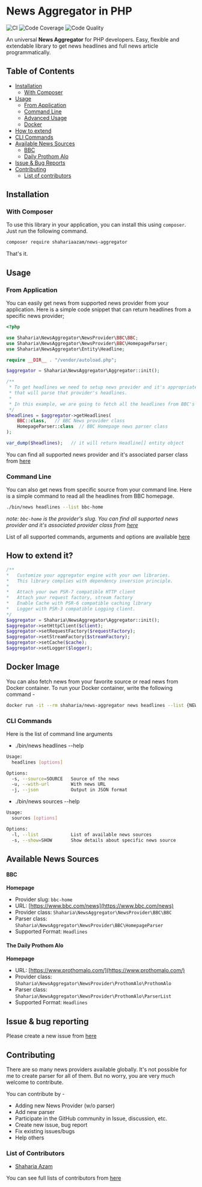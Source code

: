 # News Aggregator in PHP

![CI](https://github.com/shahariaazam/news-aggregator/workflows/CI/badge.svg)
![Code Coverage](https://scrutinizer-ci.com/g/shahariaazam/news-aggregator/badges/coverage.png)
![Code Quality](https://scrutinizer-ci.com/g/shahariaazam/news-aggregator/badges/quality-score.png)

An universal **News Aggregator** for PHP developers. Easy, flexible and extendable library to get news headlines and full news article
programmatically.

## Table of Contents
- [Installation](#installation)
    - [With Composer](#with-composer)
- [Usage](#usage)
    - [From Application](#from-application)
    - [Command Line](#command-line)
    - [Advanced Usage](#advance-usage)
    - [Docker](#docker-image)
- [How to extend](#how-to-extend-it)
- [CLI Commands](#cli-commands)
- [Available News Sources](#available-news-sources)
    - [BBC](#bbc)
    - [Daily Prothom Alo](#the-daily-prothom-alo)
- [Issue & Bug Reports](#issue--bug-reporting)
- [Contributing](#contributing)
    - [List of contributors](#list-of-contributors)
 
## Installation

### With Composer
To use this library in your application, you can install this using `composer`. Just run the following command.

```sh
composer require shahariaazam/news-aggregator
```

That's it.

## Usage

### From Application

You can easily get news from supported news provider from your application. Here is a simple code snippet that can return headlines
from a specific news provider;

```php
<?php

use Shaharia\NewsAggregator\NewsProvider\BBC\BBC;
use Shaharia\NewsAggregator\NewsProvider\BBC\HomepageParser;
use Shaharia\NewsAggregator\Entity\Headline;

require __DIR__ . "/vendor/autoload.php";

$aggregator = Shaharia\NewsAggregator\Aggregator::init();

/**
 * To get headlines we need to setup news provider and it's appropriate parser class
 * that will parse that provider's headlines.
 *
 * In this example, we are going to fetch all the headlines from BBC's homepage
 */
$headlines = $aggregator->getHeadlines(
    BBC::class,   // BBC News provider class
    HomepageParser::class  // BBC Homepage news parser class
);

var_dump($headlines);   // it will return Headline[] entity object
```

You can find all supported news provider and it's associated parser class from [here](#available-news-sources)

### Command Line

You can also get news from specific source from your command line. Here is a simple command to read all the headlines
from BBC homepage.

```bash
./bin/news headlines --list bbc-home
```
_note: `bbc-home` is the provider's slug. You can find all supported news provider and it's associated 
provider class from [here](#available-news-sources)_

List of all supported commands, arguments and options are available [here](#cli-commands)

## How to extend it?
```php
/**
*   Customize your aggregator engine with your own libraries.
*   This library complies with dependency inversion principle.
*   
*   Attach your own PSR-7 compatible HTTP client
*   Attach your request factory, stream factory
*   Enable Cache with PSR-6 compatible caching library
*   Logger with PSR-3 compatible Logging client.
*/
$aggregator = Shaharia\NewsAggregator\Aggregator::init();
$aggregator->setHttpClient($client);
$aggregator->setRequestFactory($requestFactory);
$aggregator->setStreamFactory($streamFactory);
$aggregator->setCache($cache);
$aggregator->setLogger($logger);
```

## Docker Image
You can also fetch news from your favorite source or read news from Docker container. To run your Docker container, write the following command -

```bash
docker run -it --rm shaharia/news-aggregator news headlines --list {NEWS_PROVIDER_SOURCE_SLUG} --json --with-url
```

### CLI Commands

Here is the list of command line arguments

- ./bin/news headlines --help

```bash
Usage:
  headlines [options]

Options:
  -s, --source=SOURCE   Source of the news
  -u, --with-url        With news URL
  -j, --json            Output in JSON format
```

- ./bin/news sources --help

```bash
Usage:
  sources [options]

Options:
  -l, --list            List of available news sources
  -s, --show=SHOW       Show details about specific news source
```

## Available News Sources

#### BBC

**Homepage**
- Provider slug: `bbc-home`
- URL: [https://www.bbc.com/news](https://www.bbc.com/news)
- Provider class: `Shaharia\NewsAggregator\NewsProvider\BBC\BBC`
- Parser class: `Shaharia\NewsAggregator\NewsProvider\BBC\HomepageParser`
- Supported Format: `Headlines`

#### The Daily Prothom Alo

**Homepage**
- URL: [https://www.prothomalo.com/](https://www.prothomalo.com/)
- Provider class: `Shaharia\NewsAggregator\NewsProvider\ProthomAlo\ProthomAlo`
- Parser class: `Shaharia\NewsAggregator\NewsProvider\ProthomAlo\ParserList`
- Supported Format: `Headlines`

## Issue & bug reporting

Please create a new issue from [here](https://github.com/shahariaazam/news-aggregator/issues)

## Contributing
There are so many news providers available globally. It's not possible for me to create parser for all
of them. But no worry, you are very much welcome to contribute.

You can contribute by -
- Adding new News Provider (w/o parser)
- Add new parser
- Participate in the GitHub community in Issue, discussion, etc.
- Create new issue, bug report
- Fix existing issues/bugs
- Help others

### List of Contributors

- [Shaharia Azam](https://github.com/shahariaazam)

You can see full lists of contributors from [here](#)
